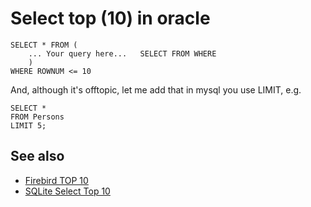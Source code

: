 ﻿# Select top (10) in oracle

    SELECT * FROM (
        ... Your query here...   SELECT FROM WHERE
        )
    WHERE ROWNUM <= 10


And, although it's offtopic, let me add that in mysql you use LIMIT, e.g.

    SELECT *
    FROM Persons
    LIMIT 5;

## See also

- [Firebird TOP 10](../firebird/select_top_10.md)
- [SQLite Select Top 10](../sqlite/select_top_10.md)